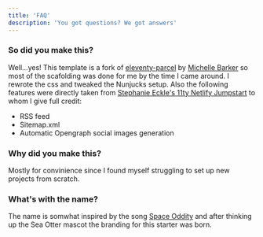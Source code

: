 ```yaml
---
title: 'FAQ'
description: 'You got questions? We got answers'
---
```


### So did you make this?

Well...yes! This template is a fork of [eleventy-parcel](https://github.com/mbarker84/eleventy-parcel) by [Michelle Barker](https://css-irl.info/) so most of the scafolding was done for me by the time I came around. I rewrote the css and tweaked the Nunjucks setup. Also the following features were directly taken from [Stephanie Eckle's 11ty Netlify Jumpstart](https://11ty-netlify-jumpstart.netlify.app/) to whom I give full credit:

* RSS feed
* Sitemap.xml
* Automatic Opengraph social images generation

### Why did you make this?

Mostly for convinience since I found myself struggling to set up new projects from scratch.

### What's with the name?

The name is somwhat inspired by the song [Space Oddity](https://open.spotify.com/track/6kEyuKmF4kZylB5LcuRd8Y?adlt=strict&toWww=1&redig=B4AC48BC14C04310AAF5FBB4FAA39E2D) and after thinking up the Sea Otter mascot the branding for this starter was born.
